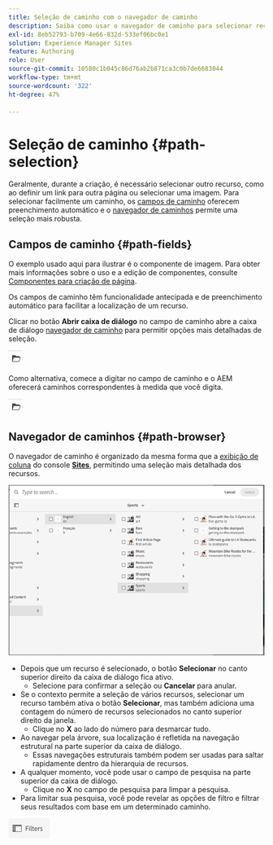 ```yaml
---
title: Seleção de caminho com o navegador de caminho
description: Saiba como usar o navegador de caminho para selecionar recursos no AEM.
exl-id: 8eb52793-b709-4e66-832d-533ef06bc0e1
solution: Experience Manager Sites
feature: Authoring
role: User
source-git-commit: 10580c1b045c86d76ab2b871ca3c0b7de6683044
workflow-type: tm+mt
source-wordcount: '322'
ht-degree: 47%

---
```


# Seleção de caminho {#path-selection}

Geralmente, durante a criação, é necessário selecionar outro recurso, como ao definir um link para outra página ou selecionar uma imagem. Para selecionar facilmente um caminho, os [campos de caminho](#path-fields) oferecem preenchimento automático e o [navegador de caminhos](#path-browser) permite uma seleção mais robusta.

## Campos de caminho   {#path-fields}

O exemplo usado aqui para ilustrar é o componente de imagem. Para obter mais informações sobre o uso e a edição de componentes, consulte [Componentes para criação de página](/help/sites-cloud/authoring/page-editor/components.md).

Os campos de caminho têm funcionalidade antecipada e de preenchimento automático para facilitar a localização de um recurso.

Clicar no botão **Abrir caixa de diálogo** no campo de caminho abre a caixa de diálogo [navegador de caminho](#path-browser) para permitir opções mais detalhadas de seleção.

![Botão Abrir caixa de diálogo de seleção](assets/path-selection-open-selection-dialog.png)

Como alternativa, comece a digitar no campo de caminho e o AEM oferecerá caminhos correspondentes à medida que você digita.

![Botão Abrir caixa de diálogo de seleção](assets/path-selection-open-selection-dialog.png)

## Navegador de caminhos {#path-browser}

O navegador de caminho é organizado da mesma forma que a [exibição de coluna](/help/sites-cloud/authoring/basic-handling.md#column-view) do console [**Sites**](/help/sites-cloud/authoring/sites-console/introduction.md), permitindo uma seleção mais detalhada dos recursos.

![Navegador de caminhos](/help/sites-cloud/authoring/assets/path-browser.png)

* Depois que um recurso é selecionado, o botão **Selecionar** no canto superior direito da caixa de diálogo fica ativo.
   * Selecione para confirmar a seleção ou **Cancelar** para anular.
* Se o contexto permite a seleção de vários recursos, selecionar um recurso também ativa o botão **Selecionar**, mas também adiciona uma contagem do número de recursos selecionados no canto superior direito da janela.
   * Clique no **X** ao lado do número para desmarcar tudo.
* Ao navegar pela árvore, sua localização é refletida na navegação estrutural na parte superior da caixa de diálogo.
   * Essas navegações estruturais também podem ser usadas para saltar rapidamente dentro da hierarquia de recursos.
* A qualquer momento, você pode usar o campo de pesquisa na parte superior da caixa de diálogo.
   * Clique no **X** no campo de pesquisa para limpar a pesquisa.
* Para limitar sua pesquisa, você pode revelar as opções de filtro e filtrar seus resultados com base em um determinado caminho.

![Opção Filtros](assets/path-selection-filters.png)
